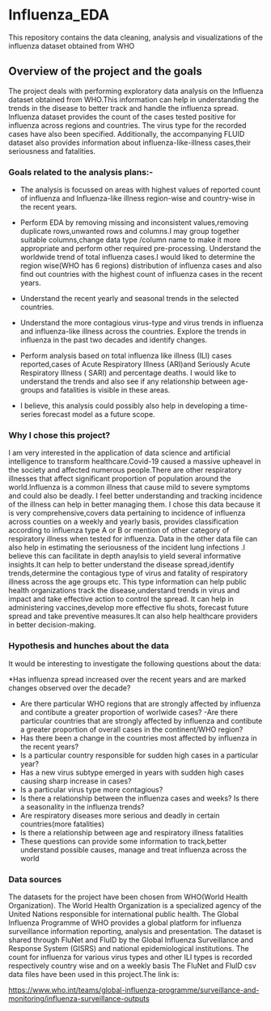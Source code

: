 # Influenza_EDA
This repository contains the data cleaning, analysis and visualizations of the influenza dataset obtained from WHO
## Overview of the project and the goals
The project deals with performing exploratory data analysis on the Influenza dataset obtained from WHO.This information can help in understanding the trends in the disease to better track and handle the influenza spread. Influenza dataset provides the count of the cases tested positive for influenza across regions and countries. The virus type for the recorded cases have also been specified. Additionally, the accompanying FLUID dataset also provides information about influenza-like-illness cases,their seriousness and fatalities.

### Goals related to the analysis plans:-
* The analysis is focussed on areas with highest values of reported count of influenza and Influenza-like illness region-wise and country-wise in the recent years.

* Perform EDA by removing missing and inconsistent values,removing duplicate rows,unwanted rows and columns.I may group together suitable columns,change data type /column name to make it more appropriate and perform other required pre-processing.
Understand the worldwide trend of total influenza cases.I would liked to determine the region wise(WHO has 6 regions) distribution of influenza cases and also find out countries with the highest count of influenza cases in the recent years.

* Understand the recent yearly and seasonal trends in the selected countries.

* Understand the more contagious virus-type and virus trends in influenza and influenza-like illness across the countries.
Explore the trends in influenza in the past two decades and identify changes.

* Perform analysis based on total influenza like illness (ILI) cases reported,cases of Acute Respiratory Illness (ARI)and Seriously Acute Respiratory Illness ( SARI) and percentage deaths. I would like to understand the trends and also see if any relationship between age-groups and fatalities is visible in these areas.
* I believe, this analysis could possibly also help in developing a time-series forecast model as a future scope.
  
### Why I chose this project?
I am very interested in the application of data science and artificial intelligence to transform healthcare.Covid-19 caused a massive upheavel in the society and affected numerous people.There are other respiratory illnesses that affect significant proportion of population around the world.Influenza is a common illness that cause mild to severe symptoms and could also be deadly. I feel better understanding and tracking incidence of the illness can help in better managing them.
I chose this data because it is very comprehensive,covers data pertaining to incidence of influenza across counties on a weekly and yearly basis, provides classification according to influenza type A or B or mention of other category of respiratory illness when tested for influenza. Data in the other data file can also help in estimating the seriousness of the incident lung infections .I believe this can facilitate in depth anaylsis to yield several informative insights.It can help to better understand the disease spread,identify trends,determine the contagious type of virus and fatality of respiratory illness across the age groups etc.
This type information can help public health organizations track the disease,understand trends in virus and impact and take effective action to control the spread. It can help in administering vaccines,develop more effective flu shots, forecast future spread and take preventive measures.It can also help healthcare providers in better decision-making.
### Hypothesis and hunches about the data
It would be interesting to investigate the following questions about the data:

*Has influenza spread increased over the recent years and are marked changes observed over the decade?
* Are there particular WHO regions that are strongly affected by influenza and contibute a greater proportion of worlwide cases? -Are there particular countries that are strongly affected by influenza and
contibute a greater proportion of overall cases in the continent/WHO region?
* Has there been a change in the countries most affected by influenza in the recent years?
* Is a particular country responsible for sudden high cases in a particular year?
* Has a new virus subtype emerged in years with sudden high cases causing sharp increase in cases?
* Is a particular virus type more contagious?
* Is there a relationship between the influenza cases and weeks? Is there a seasonality in the influenza trends?
* Are respiratory diseases more serious and deadly in certain countries(more fatalities)
* Is there a relationship between age and respiratory illness fatalities
* These questions can provide some information to track,better understand possible causes, manage and treat influenza across the world

### Data sources
The datasets for the project have been chosen 
from WHO(World Health Organization). The World Health Organization is a specialized agency of the United Nations responsible for international public health. The Global Influenza Programme of WHO provides a global platform for influenza surveillance information reporting, analysis and presentation. The dataset is shared through FluNet and FluID by the Global Influenza Surveillance and Response System (GISRS) and national epidemiological institutions. The count for influenza for various virus types and other ILI types is recorded respectively country wise and on a weekly basis The FluNet and FluID csv data files have been used in this project.The link is:

https://www.who.int/teams/global-influenza-programme/surveillance-and-monitoring/influenza-surveillance-outputs

